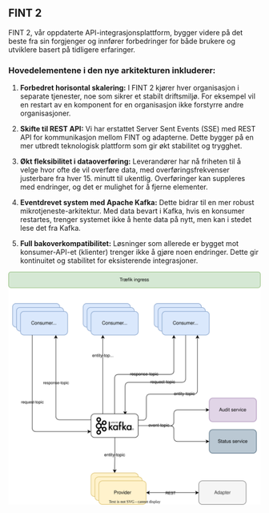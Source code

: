 ## FINT 2

FINT 2, vår oppdaterte API-integrasjonsplattform, bygger videre på det beste fra sin forgjenger og innfører forbedringer for både brukere og utviklere basert på tidligere erfaringer.

### Hovedelementene i den nye arkitekturen inkluderer:

1. **Forbedret horisontal skalering:** I FINT 2 kjører hver organisasjon i separate tjenester, noe som sikrer et stabilt driftsmiljø. For eksempel vil en restart av en komponent for en organisasjon ikke forstyrre andre organisasjoner.

2. **Skifte til REST API:** Vi har erstattet Server Sent Events (SSE) med REST API for kommunikasjon mellom FINT og adapterne. Dette bygger på en mer utbredt teknologisk plattform som gir økt stabilitet og trygghet.

3. **Økt fleksibilitet i dataoverføring:** Leverandører har nå friheten til å velge hvor ofte de vil overføre data, med overføringsfrekvenser justerbare fra hver 15. minutt til ukentlig. Overføringer kan suppleres med endringer, og det er mulighet for å fjerne elementer.

4. **Eventdrevet system med Apache Kafka:** Dette bidrar til en mer robust mikrotjeneste-arkitektur. Med data bevart i Kafka, hvis en konsumer restartes, trenger systemet ikke å hente data på nytt, men kan i stedet lese det fra Kafka.

5. **Full bakoverkompatibilitet:** Løsninger som allerede er bygget mot konsumer-API-et (klienter) trenger ikke å gjøre noen endringer. Dette gir kontinuitet og stabilitet for eksisterende integrasjoner.

![ill3](/_media/core2-flow.svg)